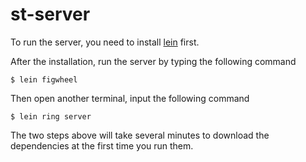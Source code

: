 # st-server

To run the server, you need to install [lein](https://leiningen.org/) first.

After the installation, run the server by typing the following command

```
$ lein figwheel
```

Then open another terminal, input the following command
```
$ lein ring server
```

The two steps above will take several minutes to download the dependencies at the first time you run them.
